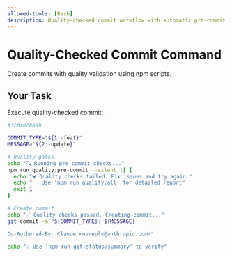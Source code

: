 ```yaml
---
allowed-tools: [Bash]
description: Quality-checked commit workflow with automatic pre-commit validation
---
```


# Quality-Checked Commit Command

Create commits with quality validation using npm scripts.

## Your Task
Execute quality-checked commit:

```bash
#!/bin/bash

COMMIT_TYPE="${1:-feat}"
MESSAGE="${2:-update}"

# Quality gates
echo "🔍 Running pre-commit checks..."
npm run quality:pre-commit --silent || {
  echo "❌ Quality checks failed. Fix issues and try again."
  echo "   Use 'npm run quality:all' for detailed report"
  exit 1
}

# Create commit
echo "✅ Quality checks passed. Creating commit..."
git commit -m "${COMMIT_TYPE}: ${MESSAGE}

Co-Authored-By: Claude <noreply@anthropic.com>"

echo "💡 Use 'npm run git:status:summary' to verify"
```